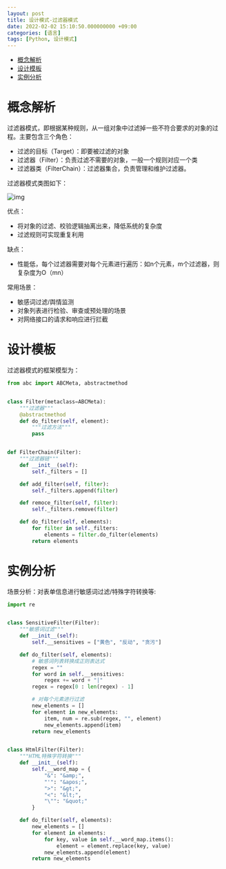 ```yaml
---
layout: post
title: 设计模式-过滤器模式
date: 2022-02-02 15:10:50.000000000 +09:00
categories: [语言]
tags: [Python, 设计模式]
---
```

- [概念解析](#sec-1)
- [设计模板](#sec-2)
- [实例分析](#sec-3)

# 概念解析<a id="sec-1"></a>

过滤器模式，即根据某种规则，从一组对象中过滤掉一些不符合要求的对象的过程。主要包含三个角色：

-   过滤的目标（Target）：即要被过滤的对象
-   过滤器（Filter）：负责过滤不需要的对象，一般一个规则对应一个类
-   过滤器类（FilterChain）：过滤器集合，负责管理和维护过滤器。

过滤器模式类图如下： 

![img](https://cdn.jsdelivr.net/gh/ZhengWG/Imgs_blog//2022-02-02-%25E8%25AE%25BE%25E8%25AE%25A1%25E6%25A8%25A1%25E5%25BC%258F-%25E8%25BF%2587%25E6%25BB%25A4%25E5%2599%25A8%25E6%25A8%25A1%25E5%25BC%258F/20220202_225724.png)

优点：

-   将对象的过滤、校验逻辑抽离出来，降低系统的复杂度
-   过滤规则可实现重复利用

缺点：

-   性能低，每个过滤器需要对每个元素进行遍历：如n个元素，m个过滤器，则复杂度为O（mn）

常用场景：

-   敏感词过滤/舆情监测
-   对象列表进行检验、审查或预处理的场景
-   对网络接口的请求和响应进行拦截

# 设计模板<a id="sec-2"></a>

过滤器模式的框架模型为：

```python
from abc import ABCMeta, abstractmethod


class Filter(metaclass=ABCMeta):
    """过滤器"""
    @abstractmethod
    def do_filter(self, element):
        """过滤方法"""
        pass


def FilterChain(Filter):
    """过滤器链"""
    def __init__(self):
        self._filters = []

    def add_filter(self, filter):
        self._filters.append(filter)

    def remoce_filter(self, filter):
        self._filters.remove(filter)

    def do_filter(self, elements):
        for filter in self._filters:
            elements = filter.do_filter(elements)
        return elements
```

# 实例分析<a id="sec-3"></a>

场景分析：对表单信息进行敏感词过滤/特殊字符转换等:

```python
import re


class SensitiveFilter(Filter):
    """敏感词过滤"""
    def __init__(self):
        self.__sensitives = ["黄色", "反动", "贪污"]

    def do_filter(self, elements):
        # 敏感词列表转换成正则表达式
        regex = ""
        for word in self.__sensitives:
            regex += word + "|"
        regex = regex[0 : len(regex) - 1]

        # 对每个元素进行过滤
        new_elements = []
        for element in new_elements:
            item, num = re.sub(regex, "", element)
            new_elements.append(item)
        return new_elements


class HtmlFilter(Filter):
    """HTML特殊字符转换"""
    def __init__(self):
        self.__word_map = {
            "&": "&amp;",
            "'": "&apos;",
            ">": "&gt;",
            "<": "&lt;",
            "\"": "&quot;"
        }

    def do_filter(self, elements):
        new_elements = []
        for element in elements:
            for key, value in self.__word_map.items():
                element = element.replace(key, value)
            new_elements.append(element)
        return new_elements
```

